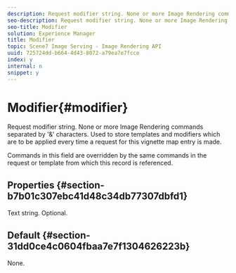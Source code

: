 ```yaml
---
description: Request modifier string. None or more Image Rendering commands separated by '&' characters. Used to store templates and modifiers which are to be applied every time a request for this vignette map entry is made.
seo-description: Request modifier string. None or more Image Rendering commands separated by '&' characters. Used to store templates and modifiers which are to be applied every time a request for this vignette map entry is made.
seo-title: Modifier
solution: Experience Manager
title: Modifier
topic: Scene7 Image Serving - Image Rendering API
uuid: 725724dd-b664-4d43-8072-a79ea7e7fcce
index: y
internal: n
snippet: y
---
```


# Modifier{#modifier}

Request modifier string. None or more Image Rendering commands separated by '&' characters. Used to store templates and modifiers which are to be applied every time a request for this vignette map entry is made.

Commands in this field are overridden by the same commands in the request or template from which this record is referenced.

## Properties {#section-b7b01c307ebc41d48c34db77307dbfd1}

Text string. Optional.

## Default {#section-31dd0ce4c0604fbaa7e7f1304626223b}

None. 
